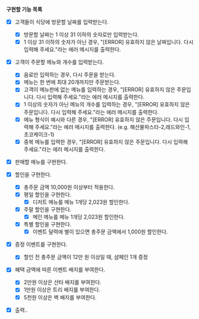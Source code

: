 **구현할 기능 목록**

- [x] 고객들이 식당에 방문할 날짜를 입력받는다.
  - [x] 방문할 날짜는 1 이상 31 이하의 숫자로만 입력받는다.
  - [x] 1 이상 31 이하의 숫자가 아닌 경우, "[ERROR] 유효하지 않은 날짜입니다. 다시 입력해 주세요."라는 에러 메시지를 출력한다.
- [x] 고객이 주문할 메뉴와 개수를 입력받는다.
  - [x] 음료만 입력하는 경우, 다시 주문을 받는다.
  - [x] 메뉴는 한 번에 최대 20개까지만 주문받는다.
  - [x] 고객이 메뉴판에 없는 메뉴를 입력하는 경우, "[ERROR] 유효하지 않은 주문입니다. 다시 입력해 주세요."라는 에러 메시지를 출력한다.
  - [x] 1 이상의 숫자가 아닌 메뉴의 개수를 입력하는 경우, "[ERROR] 유효하지 않은 주문입니다. 다시 입력해 주세요."라는 에러 메시지를 출력한다.
  - [x] 메뉴 형식이 예시와 다른 경우, "[ERROR] 유효하지 않은 주문입니다. 다시 입력해 주세요."라는 에러 메시지를 출력한다. (e.g. 해산물파스타-2,레드와인-1,초코케이크-1)
  - [x] 중복 메뉴를 입력한 경우, "[ERROR] 유효하지 않은 주문입니다. 다시 입력해 주세요."라는 에러 메시지를 출력한다.
  
- [x] 판매할 메뉴를 구현한다.

- [x] 할인을 구현한다.
  - [x] 총주문 금액 10,000원 이상부터 적용한다.
  - [x] 평일 할인을 구현한다.
    - [x] 디저트 메뉴를 메뉴 1개당 2,023원 할인한다.
  - [x] 주말 할인을 구현한다.
    - [x] 메인 메뉴를 메뉴 1개당 2,023원 할인한다.
  - [x] 특별 할인을 구현한다.
    - [x] 이벤트 달력에 별이 있으면 총주문 금액에서 1,000원 할인한다.
    
- [x] 증정 이벤트를 구현한다.
  - [x] 할인 전 총주문 금액이 12만 원 이상일 때, 샴페인 1개 증정
  
- [x] 혜택 금액에 따른 이벤트 배지를 부여한다.
  - [x] 2만원 이상은 산타 배지를 부여한다.
  - [x] 1만원 이상은 트리 배지를 부여한다.
  - [x] 5천원 이상은 벽 배지를 부여한다.

- [x] 출력..